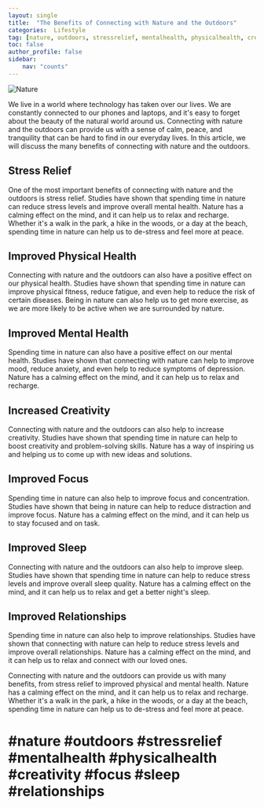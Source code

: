 ```yaml
---
layout: single
title:  "The Benefits of Connecting with Nature and the Outdoors"
categories:  Lifestyle
tag: [nature, outdoors, stressrelief, mentalhealth, physicalhealth, creativity, focus, sleep, relationships, ]
toc: false
author_profile: false
sidebar:
    nav: "counts"
---
```

    
![Nature](https://images.unsplash.com/photo-1517245386807-bb43f82c33c4?ixlib=rb-1.2.1&ixid=eyJhcHBfaWQiOjEyMDd9&auto=format&fit=crop&w=1050&q=80)

We live in a world where technology has taken over our lives. We are constantly connected to our phones and laptops, and it's easy to forget about the beauty of the natural world around us. Connecting with nature and the outdoors can provide us with a sense of calm, peace, and tranquility that can be hard to find in our everyday lives. In this article, we will discuss the many benefits of connecting with nature and the outdoors. 

## Stress Relief

One of the most important benefits of connecting with nature and the outdoors is stress relief. Studies have shown that spending time in nature can reduce stress levels and improve overall mental health. Nature has a calming effect on the mind, and it can help us to relax and recharge. Whether it's a walk in the park, a hike in the woods, or a day at the beach, spending time in nature can help us to de-stress and feel more at peace.

## Improved Physical Health

Connecting with nature and the outdoors can also have a positive effect on our physical health. Studies have shown that spending time in nature can improve physical fitness, reduce fatigue, and even help to reduce the risk of certain diseases. Being in nature can also help us to get more exercise, as we are more likely to be active when we are surrounded by nature. 

## Improved Mental Health

Spending time in nature can also have a positive effect on our mental health. Studies have shown that connecting with nature can help to improve mood, reduce anxiety, and even help to reduce symptoms of depression. Nature has a calming effect on the mind, and it can help us to relax and recharge. 

## Increased Creativity

Connecting with nature and the outdoors can also help to increase creativity. Studies have shown that spending time in nature can help to boost creativity and problem-solving skills. Nature has a way of inspiring us and helping us to come up with new ideas and solutions. 

## Improved Focus

Spending time in nature can also help to improve focus and concentration. Studies have shown that being in nature can help to reduce distraction and improve focus. Nature has a calming effect on the mind, and it can help us to stay focused and on task. 

## Improved Sleep

Connecting with nature and the outdoors can also help to improve sleep. Studies have shown that spending time in nature can help to reduce stress levels and improve overall sleep quality. Nature has a calming effect on the mind, and it can help us to relax and get a better night's sleep. 

## Improved Relationships

Spending time in nature can also help to improve relationships. Studies have shown that connecting with nature can help to reduce stress levels and improve overall relationships. Nature has a calming effect on the mind, and it can help us to relax and connect with our loved ones. 

Connecting with nature and the outdoors can provide us with many benefits, from stress relief to improved physical and mental health. Nature has a calming effect on the mind, and it can help us to relax and recharge. Whether it's a walk in the park, a hike in the woods, or a day at the beach, spending time in nature can help us to de-stress and feel more at peace. 

# #nature #outdoors #stressrelief #mentalhealth #physicalhealth #creativity #focus #sleep #relationships